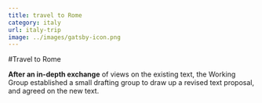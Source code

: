 ```yaml
---
title: travel to Rome
category: italy
url: italy-trip
image: ../images/gatsby-icon.png
---
```


#Travel to Rome

**After an in-depth exchange** of views on the existing text, the Working Group established a small drafting group to draw up a revised text proposal, and agreed on the new text.